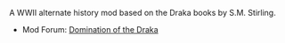 A WWII alternate history mod based on the Draka books by S.M. Stirling.

-   Mod Forum: [Domination of the
    Draka](http://forum.paradoxplaza.com/forum/showthread.php?t=258324)
